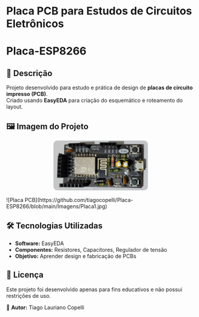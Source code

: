 # Placa PCB para Estudos de Circuitos Eletrônicos

# Placa-ESP8266

## 📌 Descrição
Projeto desenvolvido para estudo e prática de design de **placas de circuito impresso (PCB)**.  
Criado usando **EasyEDA** para criação do esquemático e roteamento do layout.

## 🖼️ Imagem do Projeto
<p align="center">
  <img src="https://github.com/tiagocopelli/Placa-ESP8266/blob/main/Imagens/Placa1.jpg" style="width:50%; border-radius:10px;">
</p>
![Placa PCB](https://github.com/tiagocopelli/Placa-ESP8266/blob/main/Imagens/Placa1.jpg)


## 🛠️ Tecnologias Utilizadas
- **Software:** EasyEDA
- **Componentes:** Resistores, Capacitores, Regulador de tensão
- **Objetivo:** Aprender design e fabricação de PCBs

## 📜 Licença
Este projeto foi desenvolvido apenas para fins educativos e não possui restrições de uso.


📌 **Autor:** Tiago Lauriano Copelli  
